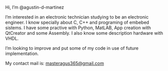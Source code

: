 Hi, I’m @agustin-d-martinez

I’m interested in an electronic technician studying to be an electronic engineer.
I know specially about C, C++ and programing of embebed sistems.
I have some practive with Python, MatLAB, App creation with QtCreator and some Assembly.
I also know some description hardware with VHDL.

I’m looking to improve and put some of my code in use of future implementation.

My contact mail is: masteragus365@gmail.com
